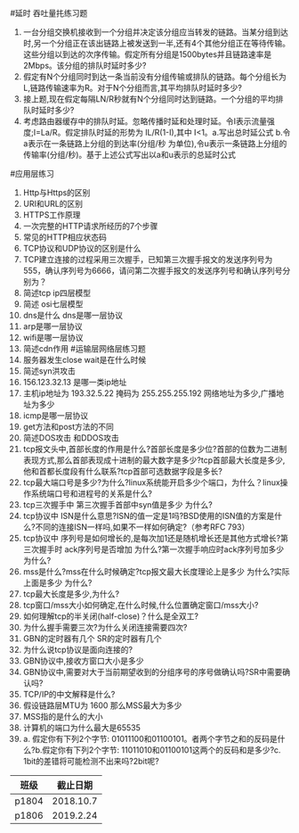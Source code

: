#延时 吞吐量扥练习题

1. 一台分组交换机接收到一个分组并决定该分组应当转发的链路。当某分组到达时,另一个分组正在该出链路上被发送到一半,还有4个其他分组正在等待传输。这些分组以到达的次序传输。假定所有分组是1500bytes并且链路速率是2Mbps。该分组的排队时延时多少?
2. 假定有N个分组同时到达一条当前没有分组传输或排队的链路。每个分组长为L,链路传输速率为R。对于N个分组而言,其平均排队时延时多少?
3. 接上题,现在假定每隔LN/R秒就有N个分组同时达到链路。一个分组的平均排队时延时多少?
4. 考虑路由器缓存中的排队时延。忽略传播时延和处理时延。令I表示流量强度;I=La/R。假定排队时延的形势为 IL/R(1-I),其中 I<1。a.写出总时延公式 b.令a表示在一条链路上分组的到达率(分组/秒 为单位),令u表示一条链路上分组的传输率(分组/秒)。基于上述公式写出以a和u表示的总延时公式

#应用层练习
1. Http与Https的区别
2. URI和URL的区别
3. HTTPS工作原理
4. 一次完整的HTTP请求所经历的7个步骤
5. 常见的HTTP相应状态码
6. TCP协议和UDP协议的区别是什么
7. TCP建立连接的过程采用三次握手，已知第三次握手报文的发送序列号为555，确认序列号为6666，请问第二次握手报文的发送序列号和确认序列号分别为？
8. 简述tcp ip四层模型
9. 简述 osi七层模型
10. dns是什么 dns是哪一层协议
11. arp是哪一层协议
12. wifi是哪一层协议
13. 简述cdn作用
#运输层网络层练习题
14. 服务器发生close wait是在什么时候
15. 简述syn洪攻击   
16. 156.123.32.13 是哪一类ip地址
17. 主机ip地址为 193.32.5.22 掩码为 255.255.255.192 网络地址为多少,广播地址为多少
18. icmp是哪一层协议
19. get方法和post方法的不同
20. 简述DOS攻击 和DDOS攻击
21. tcp报文头中,首部长度的作用是什么?首部长度是多少位?首部的位数为二进制表现方式,那么首部表现成十进制的最大数字是多少?tcp首部最大长度是多少,他和首都长度段有什么联系?tcp首部可选数据字段是多长?
22. tcp最大端口号是多少?为什么?linux系统能开启多少个端口，为什么？linux操作系统端口号和进程号的关系是什么?
23. tcp三次握手中 第三次握手首部中syn值是多少 为什么?
24. tcp协议中 ISN是什么意思?ISN的值一定是1吗?BSD使用的ISN值的方案是什么?不同的连接ISN一样吗,如果不一样如何确定?（参考RFC 793）
25. tcp协议中 序列号是如何增长的,是每次加1还是随机增长还是其他方式增长?第三次握手时 ack序列号是否增加 为什么?第一次握手响应时ack序列号加多少 为什么?
26. mss是什么?mss在什么时候确定?tcp报文最大长度理论上是多少 为什么?实际上面是多少 为什么?
27. tcp最大长度是多少,为什么?
28. tcp窗口/mss大小如何确定,在什么时候,什么位置确定窗口/mss大小?
29. 如何理解tcp的半关闭(half-close)？什么是全双工?
30. 为什么握手需要三次?为什么关闭连接需要四次?
31. GBN的定时器有几个 SR的定时器有几个
32. 为什么说tcp协议是面向连接的?
33. GBN协议中,接收方窗口大小是多少
34. GBN协议中,需要对大于当前期望收到的分组序号的序号做确认吗?SR中需要确认吗?
35. TCP/IP的中文解释是什么?
36. 假设链路层MTU为 1600 那么MSS最大为多少
37. MSS指的是什么的大小
38. 计算机的端口为什么最大是65535
39. a. 假定你有下列2个字节: 01011100和01100101。者两个字节之和的反码是什么?b.假定你有下列2个字节: 11011010和01100101这两个的反码和是多少?c. 1bit的差错将可能检测不出来吗?2bit呢?

| 班级|截止日期 |
|---|---|
| p1804| 2018.10.7 |
| p1806| 2019.2.24 |